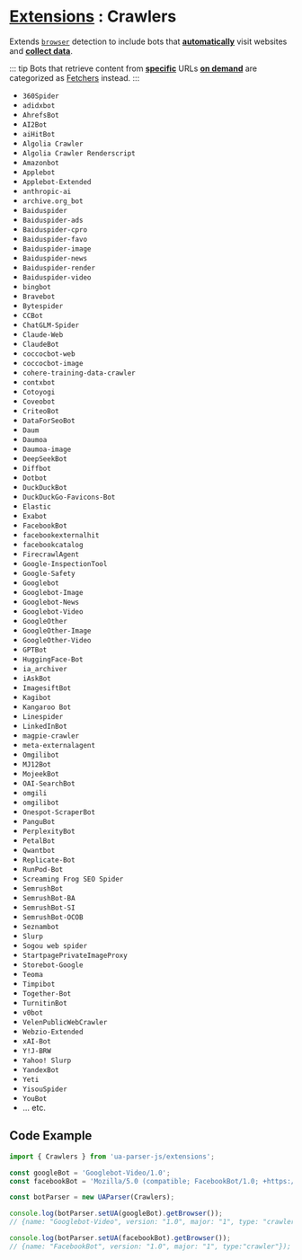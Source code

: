 # [Extensions](/api/submodules/extensions/overview) : Crawlers

Extends [`browser`](/api/main/get-browser) detection to include bots that <u>**automatically**</u> visit websites and <u>**collect data**</u>.

::: tip
Bots that retrieve content from <u>**specific**</u> URLs <u>**on demand**</u> are categorized as [Fetchers](/api/submodules/extensions/fetchers) instead.
:::

- `360Spider` 
- `adidxbot`
- `AhrefsBot` 
- `AI2Bot`
- `aiHitBot`
- `Algolia Crawler`
- `Algolia Crawler Renderscript`
- `Amazonbot`
- `Applebot`
- `Applebot-Extended` 
- `anthropic-ai` 
- `archive.org_bot` 
- `Baiduspider` 
- `Baiduspider-ads` 
- `Baiduspider-cpro` 
- `Baiduspider-favo` 
- `Baiduspider-image` 
- `Baiduspider-news` 
- `Baiduspider-render` 
- `Baiduspider-video` 
- `bingbot` 
- `Bravebot`
- `Bytespider` 
- `CCBot` 
- `ChatGLM-Spider`
- `Claude-Web`
- `ClaudeBot` 
- `coccocbot-web`
- `coccocbot-image`
- `cohere-training-data-crawler`
- `contxbot`
- `Cotoyogi`
- `Coveobot`
- `CriteoBot`
- `DataForSeoBot` 
- `Daum`
- `Daumoa`
- `Daumoa-image`
- `DeepSeekBot`
- `Diffbot` 
- `Dotbot` 
- `DuckDuckBot` 
- `DuckDuckGo-Favicons-Bot`
- `Elastic`
- `Exabot` 
- `FacebookBot` 
- `facebookexternalhit` 
- `facebookcatalog` 
- `FirecrawlAgent`
- `Google-InspectionTool` 
- `Google-Safety` 
- `Googlebot` 
- `Googlebot-Image` 
- `Googlebot-News` 
- `Googlebot-Video` 
- `GoogleOther` 
- `GoogleOther-Image` 
- `GoogleOther-Video` 
- `GPTBot`
- `HuggingFace-Bot`
- `ia_archiver` 
- `iAskBot`
- `ImagesiftBot`
- `Kagibot`
- `Kangaroo Bot`
- `Linespider` 
- `LinkedInBot` 
- `magpie-crawler`
- `meta-externalagent` 
- `Omgilibot` 
- `MJ12Bot` 
- `MojeekBot` 
- `OAI-SearchBot` 
- `omgili` 
- `omgilibot` 
- `Onespot-ScraperBot`
- `PanguBot`
- `PerplexityBot`
- `PetalBot` 
- `Qwantbot`
- `Replicate-Bot`
- `RunPod-Bot`
- `Screaming Frog SEO Spider` 
- `SemrushBot` 
- `SemrushBot-BA`
- `SemrushBot-SI`
- `SemrushBot-OCOB`
- `Seznambot`
- `Slurp` 
- `Sogou web spider`
- `StartpagePrivateImageProxy`
- `Storebot-Google` 
- `Teoma`
- `Timpibot`
- `Together-Bot`
- `TurnitinBot`
- `v0bot`
- `VelenPublicWebCrawler`
- `Webzio-Extended` 
- `xAI-Bot`
- `Y!J-BRW`
- `Yahoo! Slurp`
- `YandexBot` 
- `Yeti` 
- `YisouSpider`
- `YouBot`
- ... etc.

## Code Example

```js
import { Crawlers } from 'ua-parser-js/extensions';

const googleBot = 'Googlebot-Video/1.0';
const facebookBot = 'Mozilla/5.0 (compatible; FacebookBot/1.0; +https://developers.facebook.com/docs/sharing/webmasters/facebookbot/)';

const botParser = new UAParser(Crawlers);

console.log(botParser.setUA(googleBot).getBrowser());
// {name: "Googlebot-Video", version: "1.0", major: "1", type: "crawler"});

console.log(botParser.setUA(facebookBot).getBrowser());
// {name: "FacebookBot", version: "1.0", major: "1", type:"crawler"});
```